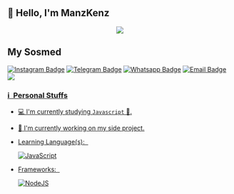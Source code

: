## 👋 Hello, I'm ManzKenz

<p align="center">
<img src="https://media1.tenor.com/m/42A6vafhlsEAAAAC/hu-tao-loop.gif" />
</p>

## My Sosmed
[![Instagram Badge](https://img.shields.io/badge/-Instagram-e4405f?style=flat-square&logo=Instagram&logoColor=white)](https://www.instagram.com/manzkenzz/)
[![Telegram Badge](https://img.shields.io/badge/-Telegram-0088cc?style=flat-square&logo=Telegram&logoColor=white)](https://t.me/ManzHytam)
[![Whatsapp Badge](https://img.shields.io/badge/-Whatsapp-%808080?style=flat-square&logo=Whatsapp&logoColor=white)](wa.me/62889897216372)
[![Email Badge](https://img.shields.io/badge/Email-3b5998?style=flat-square&logo=email&logoColor=white)](mailto:humanznodejs@gmail.com)
<a href="https://github.com/ManzKeDua"><img src="https://img.shields.io/badge/-GitHub-black?style=flat-square&logo=github" />

### ℹ &nbsp;Personal Stuffs
- 💻 I'm currently studying `Javascript` 🚀.
- 🔭 I'm currently working on my side project.
- Learning Language(s): &nbsp;

  ![JavaScript](https://img.shields.io/badge/JavaScript-323330?style=for-the-badge&logo=javascript&logoColor=F7DF1E)

- Frameworks: &nbsp;

  ![NodeJS](https://img.shields.io/badge/Node.js-43853D?style=for-the-badge&logo=node.js&logoColor=white)
